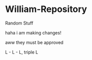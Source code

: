 # William-Repository
Random Stuff


haha i am making changes!

aww they must be approved 

L - L - L, triple L